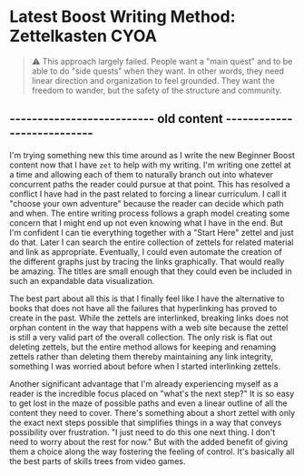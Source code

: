 # Latest Boost Writing Method: Zettelkasten CYOA

> ⚠️
> This approach largely failed. People want a "main quest" and to be
> able to do "side quests" when they want. In other words, they need
> linear direction and organization to feel grounded. They want the
> freedom to wander, but the safety of the structure and community.

## -------------------------- old content ---------------------------

I'm trying something new this time around as I write the new Beginner
Boost content now that I have `zet` to help with my writing. I'm writing
one zettel at a time and allowing each of them to naturally branch out
into whatever concurrent paths the reader could pursue at that point.
This has resolved a conflict I have had in the past related to forcing a
linear curriculum. I call it "choose your own adventure" because the
reader can decide which path and when. The entire writing process
follows a graph model creating some concern that I might end up not even
knowing what I have in the end. But I'm confident I can tie everything
together with a "Start Here" zettel and just do that. Later I can search
the entire collection of zettels for related material and link as
appropriate. Eventually, I could even automate the creation of the
different graphs just by tracing the links graphically. That would
really be amazing. The titles are small enough that they could even be
included in such an expandable data visualization.

The best part about all this is that I finally feel like I have the
alternative to books that does not have all the failures that
hyperlinking has proved to create in the past. While the zettels are
interlinked, breaking links does not orphan content in the way that
happens with a web site because the zettel is still a very valid part of
the overall collection. The only risk is flat out deleting zettels, but
the entire method allows for keeping and renaming zettels rather than
deleting them thereby maintaining any link integrity, something I was
worried about before when I started interlinking zettels.

Another significant advantage that I'm already experiencing myself as a
reader is the incredible focus placed on "what's the next step?" It is
so easy to get lost in the maze of possible paths and even a linear
outline of all the content they need to cover. There's something about a
short zettel with only the exact next steps possible that simplifies
things in a way that conveys possibility over frustration. "I just need
to do this one next thing. I don't need to worry about the rest for
now." But with the added benefit of giving them a choice along the way
fostering the feeling of control. It's basically all the best parts of
skills trees from video games.
